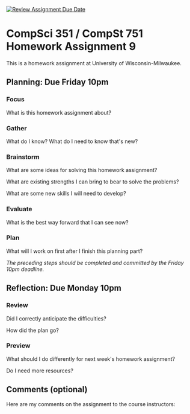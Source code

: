 [![Review Assignment Due Date](https://classroom.github.com/assets/deadline-readme-button-24ddc0f5d75046c5622901739e7c5dd533143b0c8e959d652212380cedb1ea36.svg)](https://classroom.github.com/a/T0GFR1AG)
# CompSci 351 / CompSt 751 Homework Assignment 9

This is a homework assignment at University of Wisconsin-Milwaukee.

## Planning: Due Friday 10pm

### Focus

What is this homework assignment about?

### Gather

What do I know?  What do I need to know that's new?

### Brainstorm

What are some ideas for solving this homework assignment?

What are existing strengths I can bring to bear to solve the problems?

What are some new skills I will need to develop?

### Evaluate

What is the best way forward that I can see now?

### Plan

What will I work on first after I finish this planning part?

*The preceding steps should be completed and committed by the
Friday 10pm deadline.*

## Reflection: Due Monday 10pm

### Review

Did I correctly anticipate the difficulties?

How did the plan go?

### Preview

What should I do differently for next week's homework assignment?

Do I need more resources?

## Comments (optional)

Here are my comments on the assignment to the course instructors:
